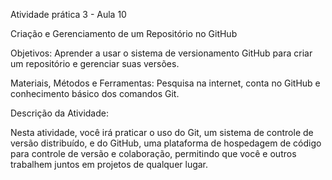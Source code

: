 Atividade prática 3 - Aula 10

Criação e Gerenciamento de um Repositório no GitHub

Objetivos: Aprender a usar o sistema de versionamento GitHub para criar um repositório e gerenciar suas versões.

Materiais, Métodos e Ferramentas: Pesquisa na internet, conta no GitHub e conhecimento básico dos comandos Git.

Descrição da Atividade:

Nesta atividade, você irá praticar o uso do Git, um sistema de controle de versão distribuído, e do GitHub, uma plataforma de hospedagem de código para controle de versão e colaboração, permitindo que você e outros trabalhem juntos em projetos de qualquer lugar.